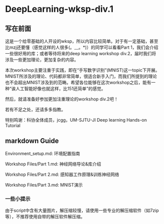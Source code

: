 # DeepLearning-wksp-div.1

## 写在前面

这是一个给零基础的人开设的wksp，所以内容比较简单。对于有一定基础，甚至比mzj还要懂（感觉这样的人很多(。﹏。*)）的同学可以看看Part 1，我们会介绍一些很好用的库；或者等待将来的deep learning workshop div.2，届时我们将涉及一些更加理论，更加复杂的内容。

本次workshop主要注重于实践，即在“手写数字识别”(MNIST)这一topic下开展。MNIST所涉及的理论、代码都非常简单，很适合新手入门，而我们所提到的理论也不会超出MNIST涉及到的范畴。希望各位能够在这次workshop之后，能有一种“诶人工智能好像也就这样，比151还简单”的感觉。

然后，就请准备好参加更加注重理论的workshop div.2吧！

若有不足之处，还请多多指教。

特别鸣谢：科协全体成员，jcgg，UM-SJTU-JI Deep learning Hands-on Tutorial

## markdown Guide

Environment_setup.md: 环境配置指南

Workshop Files/Part 1.md: 神经网络导论&库介绍

Workshop Files/Part 2.md: 感知器工作原理&训练神经网络

Workshop Files/Part 3.md: MNIST演示

### 一些小提示

由于script中含有大量图片，解压缩较慢，请使用一些专业的解压缩软件（如7zip等），不推荐使用自带的解压软件解压缩。
